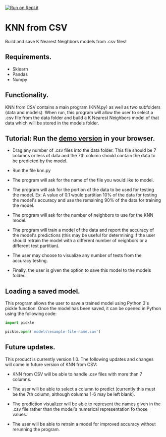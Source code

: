 [![Run on Repl.it](https://repl.it/badge/github/jacksonet00/KNN-from-CSV)](https://repl.it/@jacksonet00/KNN-from-CSV)
# KNN from CSV
Build and save K Nearest Neighbors models from .csv files!

## Requirements.
* Sklearn
* Pandas
* Numpy

## Functionality.
KNN from CSV contains a main program (KNN.py) as well as two subfolders (data and models). When run, this program will allow the user to select a .csv file from the data folder and build a K Nearest Neighbors model of that data which will be stored in the models folder.

## Tutorial: Run the [demo version][1] in your browser.
* Drag any number of .csv files into the data folder. This file should be 7 columns or less of data and the 7th column should contain the data to be predicted by the model.

* Run the file knn.py
* The program will ask for the name of the file you would like to model.
* The program will ask for the portion of the data to be used for testing the model. Ex: A value of 0.1 would partitian 10% of the data for testing the model's accuracy and use the remaining 90% of the data for training the model.
* The program will ask for the number of neighbors to use for the KNN model.
* The program will train a model of the data and report the accuracy of the model's predictions (this may be useful for determining if the user should retrain the model with a different number of neighbors or a different test partitian).
* The user may choose to visualize any number of tests from the accuracy testing.
* Finally, the user is given the option to save this model to the models folder.

## Loading a saved model.
This program allows the user to save a trained model using Python 3's pickle function. Once the model has been saved, it can be opened in Python using the following code:

```python
import pickle

pickle.open('models\example-file-name.sav')
```

## Future updates.
This product is currently version 1.0. The following updates and changes will come in future version of KNN from CSV:
* KNN from CSV will be able to handle .csv files with more than 7 columns.

* The user will be able to select a column to predict (currently this must be the 7th column, although columns 1-6 may be left blank).
* The prediction visualizer will be able to represent the names given in the .csv file rather than the model's numerical representation fo those values.
* The user will be able to retrain a model for improved accuracy without rerunning the program.

[1]: <https://repl.it/@jacksonet00/KNN-from-CSV>
